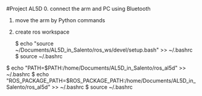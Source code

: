 #Project AL5D
0. connect the arm and PC using Bluetooth
1. move the arm by Python commands
2. create ros workspace 

   $ echo "source ~/Documents/AL5D_in_Salento/ros_ws/devel/setup.bash" >> ~/.bashrc
   $ source ~/.bashrc

$ echo "PATH=$PATH:/home/Documents/AL5D_in_Salento/ros_al5d" >> ~/.bashrc
$ echo "ROS_PACKAGE_PATH=$ROS_PACKAGE_PATH:/home/Documents/AL5D_in_Salento/ros_al5d" >> ~/.bashrc
$ source ~/.bashrc
